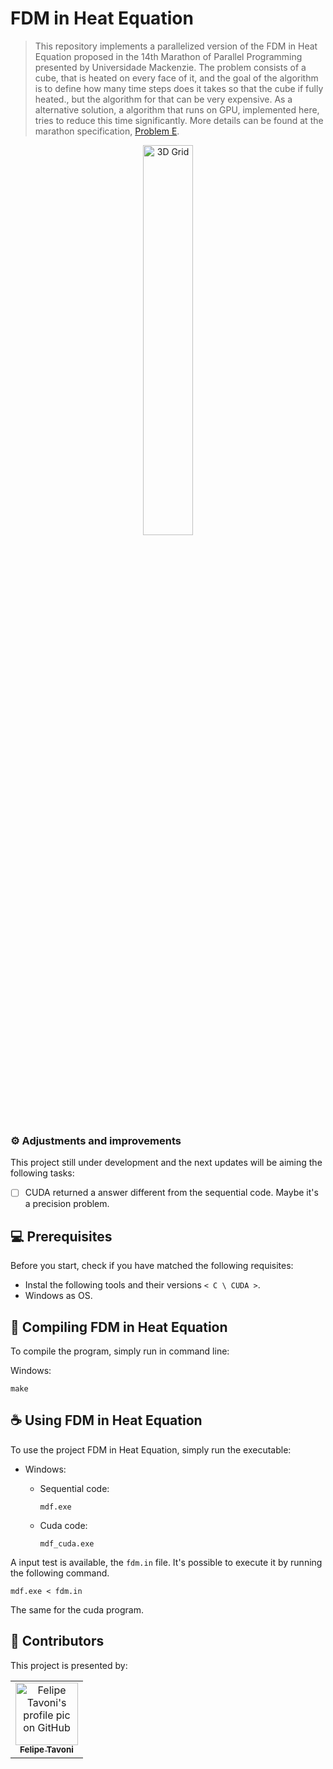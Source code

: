 # FDM in Heat Equation

> This repository implements a parallelized version of the FDM in Heat Equation proposed in the 14th Marathon of Parallel Programming presented by Universidade Mackenzie. The problem consists of a cube, that is heated on every face of it, and the goal of the algorithm is to define how many time steps does it takes so that the cube if fully heated., but the algorithm for that can be very expensive. As a alternative solution, a algorithm that runs on GPU, implemented here, tries to reduce this time significantly. More details can be found at the marathon specification, [Problem E](http://lspd.mackenzie.br/marathon/19/problemset.pdf).

<div align="center">
<img src="https://encrypted-tbn0.gstatic.com/images?q=tbn:ANd9GcTtjpTbTOgJlXtUd6mvN5wYuthdscoXTNtYEA&usqp=CAU" alt="3D Grid" width="40%">
</div>

### ⚙️ Adjustments and improvements

This project still under development and the next updates will be aiming the following tasks:

- [ ] CUDA returned a answer different from the sequential code. Maybe it's a precision problem.

## 💻 Prerequisites

Before you start, check if you have matched the following requisites:
* Instal the following tools and their versions `< C \ CUDA >`.
* Windows as OS.

## 🚀 Compiling FDM in Heat Equation

To compile the program, simply run in command line:

Windows:
```
make
```

## ☕ Using FDM in Heat Equation

To use the project FDM in Heat Equation, simply run the executable:

- Windows:

  - Sequential code:

    ```
    mdf.exe
    ```

  - Cuda code:

    ```
    mdf_cuda.exe
    ```

A input test is available, the `fdm.in` file. It's possible to execute it by running the following command.

```
mdf.exe < fdm.in
```

The same for the cuda program.

## 🤝 Contributors

This project is presented by:

<table>
  <tr>
    <td align="center">
      <a href="#">
        <img src="https://avatars.githubusercontent.com/u/56005905?v=4" width="100px;" alt="Felipe Tavoni's profile pic on GitHub"/><br>
        <sub>
          <b>Felipe Tavoni</b>
        </sub>
      </a>
    </td>
  </tr>
</table>